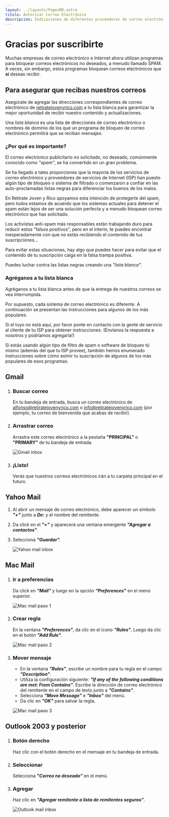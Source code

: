 ```yaml
---
layout: ../layouts/PagesMD.astro
titulo: Autorizar Correo Electrónico
descripcion: Indicaciones de diferentes proveedores de correo electrónico para evitar que correos lleguen a la bandeja de correo no deseado.
---
```


# Gracias por suscribirte

Muchas empresas de correo electrónico e Internet ahora utilizan programas para bloquear correos electrónicos no deseados, a menudo llamado SPAM. A veces, sin embargo, estos programas bloquean correos electrónicos que **sí** deseas recibir.

## Para asegurar que recibas nuestros correos

Asegúrate de agregar las direcciones correspondientes de correo electrónico de [retiratejovenyrico.com](/) a tu lista blanca para garantizar la mejor oportunidad de recibir nuestro contenido y actualizaciones.

Una _lista blanca_ es una lista de direcciones de correo electrónico o nombres de dominio de los que un programa de bloqueo de correo electrónico permitirá que se reciban mensajes.

### ¿Por qué es importante?

El correo electrónico publicitario no solicitado, no deseado, comúnmente conocido como _"spam"_, se ha convertido en un gran problema.

Se ha llegado a tales proporciones que la mayoría de los servicios de correo electrónico y proveedores de servicios de Internet (ISP) han puesto algún tipo de bloqueo o sistema de filtrado o comenzaron a confiar en las auto-proclamadas listas negras para diferenciar los buenos de los malos.

En Retírate Joven y Rico apoyamos esta intención de protegerte del spam, pero todos estamos de acuerdo que los sistemas actuales para detener el spam están lejos de ser una solución perfecta y a menudo bloquean correo electrónico que has solicitado.

Los activistas anti-spam más responsables están trabajando duro para reducir estos "falsos positivos", pero en el ínterin, te puedes encontrar inesperadamente con que no estás recibiendo el contenido de tus suscripciones...

Para evitar estas situaciones, hay algo que puedes hacer para evitar que el contenido de tu suscripción caiga en la falsa trampa positiva.

Puedes luchar contra las listas negras creando una _"lista blanca"_.

### Agréganos a tu lista blanca

Agréganos a tu lista blanca antes de que la entrega de nuestros correos se vea interrumpida.

Por supuesto, cada sistema de correo electrónico es diferente. A continuación se presentan las instrucciones para algunos de los más populares.

Si el tuyo no está aquí, por favor ponte en contacto con la gente de servicio al cliente de tu ISP para obtener instrucciones. (Envíanos la respuesta a nosotros y podríamos agregarla!)

Si estás usando algún tipo de filtro de spam o software de bloqueo tú mismo (además del que tu ISP provee), también hemos enumerado instrucciones sobre cómo eximir tu suscripción de algunos de los más populares de esos programas.

## Gmail

1. ### Buscar correo

   En tu bandeja de entrada, busca un correo electrónico de [alfonso@retiratejovenyrico.com](mailto:alfonso@retiratejovenyrico.com) o [info@retiratejovenyrico.com](mailto:info@retiratejovenyrico.com) (por ejemplo, tu correo de bienvenida que acabas de recibir).

2. ### Arrastrar correo

   Arrastra este correo electrónico a la pestaña **"PRINCIPAL"** o **"PRIMARY"** de tu bandeja de entrada.

   ![Gmail inbox](../assets/autorizar-correo-electronico/whitelisting-gmail.png)

3. ### ¡Listo!

   Verás que nuestros correos electrónicos irán a tu carpeta principal en el futuro.

## Yahoo Mail

1. Al abrir un mensaje de correo electrónico, debe aparecer un símbolo **_"+"_** junto a **_De:_** y el nombre del remitente.
2. Da click en el **_"+"_** y aparecerá una ventana emergente **_"Agregar a contactos"_**.
3. Selecciona **_"Guardar"_**.

   ![Yahoo mail inbox](../assets/autorizar-correo-electronico/whitlisting-yahoo-mail.png)

## Mac Mail

1. ### Ir a preferencias

   Da click en **_"Mail"_** y luego en la opción **_"Preferences"_** en el menú superior.

   ![Mac mail paso 1](../assets/autorizar-correo-electronico/whitlisting-mac-mail-1.jpg)

1. ### Crear regla

   En la ventana **_"Preferences"_**, da clic en el ícono **_"Rules"_**. Luego da clic en el botón **_"Add Rule"_**.

   ![Mac mail paso 2](../assets/autorizar-correo-electronico/whitelisting-mac-mail-2.jpg)

1. ### Mover mensaje

   - En la ventana **_"Rules"_**, escribe un nombre para tu regla en el campo **_"Description"_**.
   - Utiliza la configuración siguiente: **_"If any of the following conditions are met: From Contains"_**. Escribe la dirección de correo electrónico del remitente en el campo de texto junto a **_"Contains"_**.
   - Selecciona **_"Move Message"_** e **_"Inbox"_** del menú.
   - Da clic en **_"OK"_** para salvar la regla.

   ![Mac mail paso 3](../assets/autorizar-correo-electronico/whitelisting-mac-mail-3.jpg)

## Outlook 2003 y posterior

1. ### Botón derecho

   Haz clic con el botón derecho en el mensaje en tu bandeja de entrada.

2. ### Seleccionar

   Selecciona **_"Correo no deseado"_** en el menú.

3. ### Agregar

   Haz clic en **_"Agregar remitente a lista de remitentes seguros"_**.

   ![Outlook mail inbox](../assets/autorizar-correo-electronico/whitelisting-outlook.jpg)
